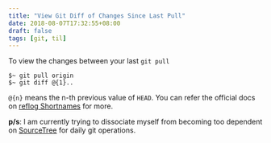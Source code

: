 ```yaml
---
title: "View Git Diff of Changes Since Last Pull"
date: 2018-08-07T17:32:55+08:00
draft: false
tags: [git, til]
---
```


To view the changes between your last `git pull`

```
$~ git pull origin
$~ git diff @{1}..
```

`@{n}` means the n-th previous value of `HEAD`. You can refer the official docs on [reflog Shortnames][1] for more.

**p/s**: I am currently trying to dissociate myself from becoming too dependent on [SourceTree][2] for daily git operations.

[1]:https://git-scm.com/book/en/v2/Git-Tools-Revision-Selection
[2]:https://www.sourcetreeapp.com